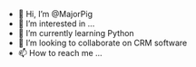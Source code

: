 - 👋 Hi, I’m @MajorPig
- 👀 I’m interested in ...
- 🌱 I’m currently learning Python
- 💞️ I’m looking to collaborate on CRM software
- 📫 How to reach me ...

<!---
MajorPig/MajorPig is a ✨ special ✨ repository because its `README.md` (this file) appears on your GitHub profile.
You can click the Preview link to take a look at your changes.
--->
